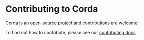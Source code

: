 # Contributing to Corda

Corda is an open-source project and contributions are welcome!

To find out how to contribute, please see our [contributing docs](https://docs.r3.com/en/platform/corda/4.8/open-source/contributing.html).
